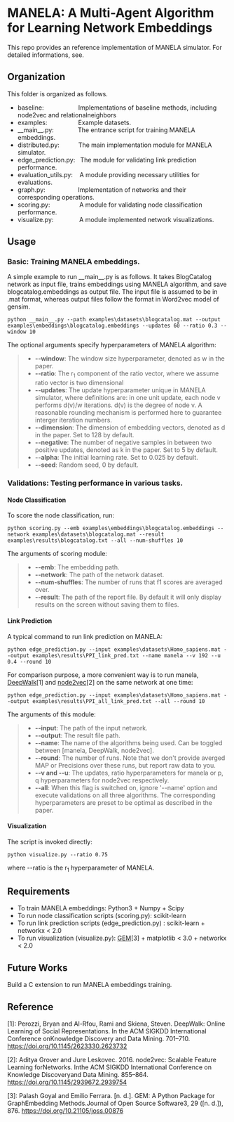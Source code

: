 # MANELA: A Multi-Agent Algorithm for Learning Network Embeddings

This repo provides an reference implementation of MANELA simulator. For detailed informations, see.

## Organization
This folder is organized as follows. 
* baseline:&nbsp;&nbsp;&nbsp;&nbsp;&nbsp;&nbsp;&nbsp;&nbsp;&nbsp;&nbsp;&nbsp;&nbsp;&nbsp;&nbsp;&nbsp;&nbsp;&nbsp;&nbsp;&nbsp; Implementations of baseline methods, including node2vec and relationalneighbors
* examples:&nbsp;&nbsp;&nbsp;&nbsp;&nbsp;&nbsp;&nbsp;&nbsp;&nbsp;&nbsp;&nbsp;&nbsp;&nbsp;&nbsp;&nbsp;&nbsp;&nbsp;        Example datasets.
* \_\_main\_\_.py:&nbsp;&nbsp;&nbsp;&nbsp;&nbsp;&nbsp;&nbsp;&nbsp;&nbsp;&nbsp;&nbsp;&nbsp;&nbsp; The entrance script for training MANELA embeddings.
* distributed.py:&nbsp;&nbsp;&nbsp;&nbsp;&nbsp;&nbsp;&nbsp;&nbsp;&nbsp;&nbsp;  The main implementation module for MANELA simulator.
* edge_prediction.py: &nbsp;&nbsp;The module for validating link prediction performance.
* evaluation_utils.py:&nbsp;&nbsp;&nbsp;&nbsp;A module providing necessary utilities for evaluations.
* graph.py:&nbsp;&nbsp;&nbsp;&nbsp;&nbsp;&nbsp;&nbsp;&nbsp;&nbsp;&nbsp;&nbsp;&nbsp;&nbsp;&nbsp;&nbsp;&nbsp;&nbsp;&nbsp;&nbsp;Implementation of networks and their corresponding operations.
* scoring.py:&nbsp;&nbsp;&nbsp;&nbsp;&nbsp;&nbsp;&nbsp;&nbsp;&nbsp;&nbsp;&nbsp;&nbsp;&nbsp;&nbsp;&nbsp;&nbsp;&nbsp;A module for validating node classification performance.
* visualize.py:&nbsp;&nbsp;&nbsp;&nbsp;&nbsp;&nbsp;&nbsp;&nbsp;&nbsp;&nbsp;&nbsp;&nbsp;&nbsp;&nbsp;&nbsp;A module implemented network visualizations.

## Usage
### Basic: Training MANELA embeddings.
A simple example to run \_\_main__.py is as follows. It takes BlogCatalog network as input file, trains embeddings using MANELA algorithm, and save blogcatalog.embeddings as output file. The input file is assumed to be in .mat format, whereas output files follow the format in Word2vec model of gensim.

    python __main__.py --path examples\datasets\blogcatalog.mat --output examples\embeddings\blogcatalog.embeddings --updates 60 --ratio 0.3 --window 10
The optional arguments specify hyperparameters of MANELA algorithm:
> * **--window**: The window size hyperparameter, denoted as w in the paper.
> * **--ratio**: The r<sub>1</sub> component of the ratio vector, where we assume ratio vector is two dimensional
> * **--updates**: The update hyperparameter unique in MANELA simulator, where definitions are: in one unit update, each node v performs d(v)/w iterations. d(v) is the degree of node v. A reasonable rounding mechanism is performed here to guarantee interger iteration numbers.
> * **--dimension**: The dimension of embedding vectors, denoted as d in the paper. Set to 128 by default.
> * **--negative**: The number of negative samples in between two positive updates, denoted as k in the paper. Set to 5 by default.
> * **--alpha**: The initial learning rate. Set to 0.025 by default.
> * **--seed**: Random seed, 0 by default.
### Validations: Testing performance in various tasks.
#### Node Classification
To score the node classification, run:

    python scoring.py --emb examples\embeddings\blogcatalog.embeddings --network examples\datasets\blogcatalog.mat --result examples\results\blogcatalog.txt --all --num-shuffles 10
    
The arguments of scoring module:
> * **--emb**: The embedding path.
> * **--network**: The path of the network dataset.
> * **--num-shuffles**: The number of runs that f1 scores are averaged over.
> * **--result**: The path of the report file. By default it will only display results on the screen without saving them to files.

#### Link Prediction
A typical command to run link prediction on MANELA:

    python edge_prediction.py --input examples\datasets\Homo_sapiens.mat --output examples\results\PPI_link_pred.txt --name manela --v 192 --u 0.4 --round 10 
    
For comparison purpose, a more convenient way is to run manela, [DeepWalk][1]\[1] and [node2vec][2]\[2] on the same network at one time:

    python edge_prediction.py --input examples\datasets\Homo_sapiens.mat --output examples\results\PPI_all_link_pred.txt --all --round 10
    
The arguments of this module:
> * **--input**: The path of the input network.
> * **--output**: The result file path.
> * **--name**: The name of the algorithms being used. Can be toggled between [manela, DeepWalk, node2vec].
> * **--round**: The number of runs. Note that we don't provide averged MAP or Precisions over these runs, but report raw data to you.
> * **--v and --u**: The updates, ratio hyperparameters for manela or p, q hyperparameters for node2vec respectively.
> * **--all**: When this flag is switched on, ignore '--name' option and execute validations on all three algorithms. The corresponding hyperparameters are preset to be optimal as described in the paper.


#### Visualization
The script is invoked directly:

    python visualize.py --ratio 0.75
    
where --ratio is the r<sub>1</sub> hyperparameter of MANELA.

## Requirements
* To train MANELA embeddings: Python3 + Numpy + Scipy
* To run node classification scripts (scoring.py): scikit-learn 
* To run link prediction scripts (edge_prediction.py) : scikit-learn + networkx < 2.0
* To run visualization (visualize.py): [GEM][3]\[3] + matplotlib < 3.0 + networkx < 2.0

## Future Works
Build a C extension to run MANELA embeddings training.

## Reference
[1]: https://github.com/phanein/deepwalk
[2]: https://github.com/aditya-grover/node2vec
[3]: https://github.com/palash1992/GEM

\[1\]: Perozzi, Bryan and Al-Rfou, Rami and Skiena, Steven. DeepWalk: Online Learning of Social Representations. In the ACM SIGKDD International Conference onKnowledge Discovery and Data Mining. 701–710.  https://doi.org/10.1145/2623330.2623732

\[2\]: Aditya Grover and Jure Leskovec. 2016. node2vec: Scalable Feature Learning forNetworks. Inthe ACM SIGKDD International Conference on Knowledge Discoveryand Data Mining. 855–864.  https://doi.org/10.1145/2939672.2939754

\[3\]: Palash Goyal and Emilio Ferrara. [n. d.].  GEM: A Python Package for GraphEmbedding Methods.Journal of Open Source Software3, 29 ([n. d.]), 876.  https://doi.org/10.21105/joss.00876


